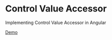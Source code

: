 # Control Value Accessor

Implementing Control Value Accessor in Angular

<a href="https://devanmadlani.github.io/angular-custom-input/" target="_blank">Demo</a>
